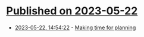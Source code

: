 # [Published on 2023-05-22](index.md)

* [2023-05-22, 14:54:22](https://lobste.rs/s/dd6x98/making_time_for_planning) - [Making time for planning](https://lobste.rs/s/dd6x98/making_time_for_planning)
